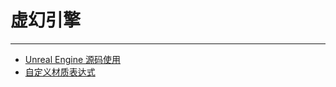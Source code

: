 # 虚幻引擎

---

- [Unreal Engine 源码使用](/repository/UnrealEngine/UnrealEngine源码使用.md#unreal-engine-源码使用)
- [自定义材质表达式](/repository/UnrealEngine/自定义材质表达式.md#自定义材质表达式)